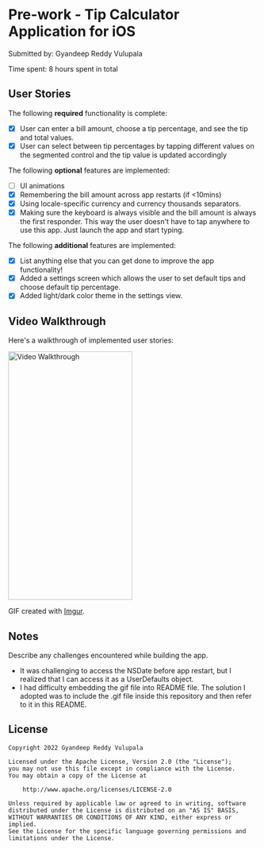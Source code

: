 # Pre-work - Tip Calculator Application for iOS

Submitted by: Gyandeep Reddy Vulupala

Time spent: 8 hours spent in total

## User Stories

The following **required** functionality is complete:

* [x] User can enter a bill amount, choose a tip percentage, and see the tip and total values.
* [x] User can select between tip percentages by tapping different values on the segmented control and the tip value is updated accordingly

The following **optional** features are implemented:

* [ ] UI animations
* [x] Remembering the bill amount across app restarts (if <10mins)
* [x] Using locale-specific currency and currency thousands separators.
* [x] Making sure the keyboard is always visible and the bill amount is always the first responder. This way the user doesn't have to tap anywhere to use this app. Just launch the app and start typing.

The following **additional** features are implemented:

- [x] List anything else that you can get done to improve the app functionality!
- [x] Added a settings screen which allows the user to set default tips and choose default tip percentage.
- [x] Added light/dark color theme in the settings view.

## Video Walkthrough

Here's a walkthrough of implemented user stories:

<img src='./tip_calculator.gif' width="250" height="500" title='Video Walkthrough' alt='Video Walkthrough' />

GIF created with [Imgur](https://imgur.com/vidgif).

## Notes

Describe any challenges encountered while building the app.
- It was challenging to access the NSDate before app restart, but I realized that I can access it as a UserDefaults object. 
- I had difficulty embedding the gif file into README file. The solution I adopted was to include the .gif file inside this
repository and then refer to it in this README.


## License

    Copyright 2022 Gyandeep Reddy Vulupala

    Licensed under the Apache License, Version 2.0 (the "License");
    you may not use this file except in compliance with the License.
    You may obtain a copy of the License at

        http://www.apache.org/licenses/LICENSE-2.0

    Unless required by applicable law or agreed to in writing, software
    distributed under the License is distributed on an "AS IS" BASIS,
    WITHOUT WARRANTIES OR CONDITIONS OF ANY KIND, either express or implied.
    See the License for the specific language governing permissions and
    limitations under the License.
